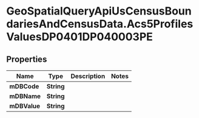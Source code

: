 # GeoSpatialQueryApiUsCensusBoundariesAndCensusData.Acs5ProfilesValuesDP0401DP040003PE

## Properties

Name | Type | Description | Notes
------------ | ------------- | ------------- | -------------
**mDBCode** | **String** |  | 
**mDBName** | **String** |  | 
**mDBValue** | **String** |  | 



